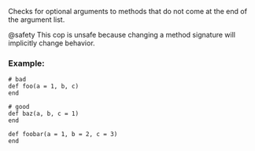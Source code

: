 Checks for optional arguments to methods
that do not come at the end of the argument list.

@safety
    This cop is unsafe because changing a method signature will
    implicitly change behavior.

### Example:
    # bad
    def foo(a = 1, b, c)
    end

    # good
    def baz(a, b, c = 1)
    end

    def foobar(a = 1, b = 2, c = 3)
    end